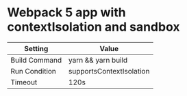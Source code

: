 # Webpack 5 app with contextIsolation and sandbox

| Setting | Value |
| --- | --- |
| Build Command | yarn && yarn build |
| Run Condition | supportsContextIsolation |
| Timeout | 120s |
